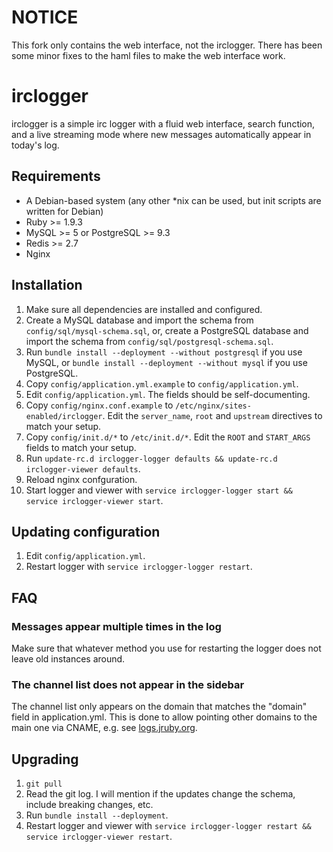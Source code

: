 NOTICE
======
This fork only contains the web interface, not the irclogger. There has been some minor fixes to the haml files to make the web interface work.

irclogger
=========

irclogger is a simple irc logger with a fluid web interface, search function, and a live streaming mode where new messages automatically appear in today's log.

Requirements
------------

  * A Debian-based system (any other *nix can be used, but init scripts are written for Debian)
  * Ruby  >= 1.9.3
  * MySQL >= 5 or PostgreSQL >= 9.3
  * Redis >= 2.7
  * Nginx

Installation
------------

  1. Make sure all dependencies are installed and configured.
  2. Create a MySQL database and import the schema from `config/sql/mysql-schema.sql`, or, create a PostgreSQL database and import the schema from `config/sql/postgresql-schema.sql`.
  3. Run `bundle install --deployment --without postgresql` if you use MySQL, or `bundle install --deployment --without mysql` if you use PostgreSQL.
  3. Copy `config/application.yml.example` to `config/application.yml`.
  4. Edit `config/application.yml`. The fields should be self-documenting.
  6. Copy `config/nginx.conf.example` to `/etc/nginx/sites-enabled/irclogger`. Edit the `server_name`, `root` and `upstream` directives to match your setup.
  7. Copy `config/init.d/*` to `/etc/init.d/*`. Edit the `ROOT` and `START_ARGS` fields to match your setup.
  8. Run `update-rc.d irclogger-logger defaults && update-rc.d irclogger-viewer defaults`.
  8. Reload nginx confguration.
  9. Start logger and viewer with `service irclogger-logger start && service irclogger-viewer start`.

Updating configuration
----------------------

  1. Edit `config/application.yml`.
  2. Restart logger with `service irclogger-logger restart`.

FAQ
---

### Messages appear multiple times in the log

Make sure that whatever method you use for restarting the logger does not leave old instances around.

### The channel list does not appear in the sidebar

The channel list only appears on the domain that matches the "domain" field in application.yml. This is done to allow pointing other domains to the main one via CNAME, e.g. see [logs.jruby.org](http://logs.jruby.org/jruby).

Upgrading
---------

  1. `git pull`
  2. Read the git log. I will mention if the updates change the schema, include breaking changes, etc.
  3. Run `bundle install --deployment`.
  3. Restart logger and viewer with `service irclogger-logger restart && service irclogger-viewer restart`.
